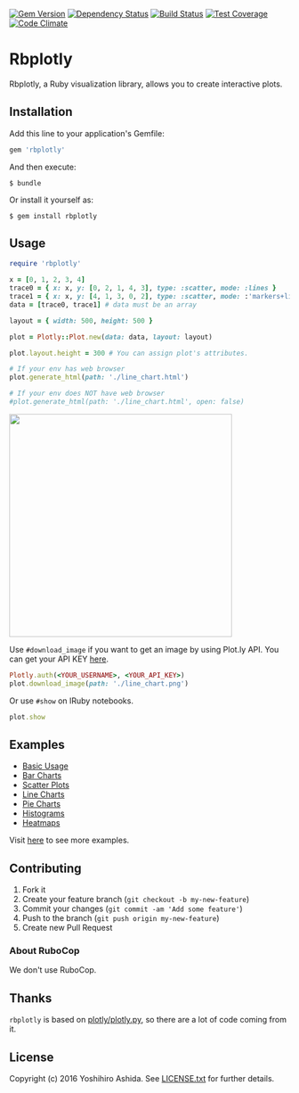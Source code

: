 [![Gem Version](https://badge.fury.io/rb/rbplotly.svg)](https://badge.fury.io/rb/rbplotly)
[![Dependency Status](https://gemnasium.com/badges/github.com/ash1day/rbplotly.svg)](https://gemnasium.com/github.com/ash1day/rbplotly)
[![Build Status](https://travis-ci.org/ash1day/rbplotly.svg?branch=master)](https://travis-ci.org/ash1day/rbplotly)
[![Test Coverage](https://codeclimate.com/github/ash1day/rbplotly/badges/coverage.svg)](https://codeclimate.com/github/ash1day/rbplotly/coverage)
[![Code Climate](https://codeclimate.com/github/ash1day/rbplotly/badges/gpa.svg)](https://codeclimate.com/github/ash1day/rbplotly)

# Rbplotly

Rbplotly, a Ruby visualization library, allows you to create interactive plots.

## Installation

Add this line to your application's Gemfile:

```ruby
gem 'rbplotly'
```

And then execute:

    $ bundle

Or install it yourself as:

    $ gem install rbplotly

## Usage

```ruby
require 'rbplotly'

x = [0, 1, 2, 3, 4]
trace0 = { x: x, y: [0, 2, 1, 4, 3], type: :scatter, mode: :lines }
trace1 = { x: x, y: [4, 1, 3, 0, 2], type: :scatter, mode: :'markers+lines' }
data = [trace0, trace1] # data must be an array

layout = { width: 500, height: 500 }

plot = Plotly::Plot.new(data: data, layout: layout)

plot.layout.height = 300 # You can assign plot's attributes.

# If your env has web browser
plot.generate_html(path: './line_chart.html')

# If your env does NOT have web browser
#plot.generate_html(path: './line_chart.html', open: false)
```

<img src="./docs/images/line_chart.png" width="400">

Use `#download_image` if you want to get an image by using Plot.ly API. You can get your API KEY [here](https://plot.ly/settings/api).

```ruby
Plotly.auth(<YOUR_USERNAME>, <YOUR_API_KEY>)
plot.download_image(path: './line_chart.png')
```

Or use `#show` on IRuby notebooks.

```ruby
plot.show
```

## Examples

- [Basic Usage](https://nbviewer.jupyter.org/github/ash1day/rbplotly/blob/master/examples/Basic%20Usage.ipynb)
- [Bar Charts](https://nbviewer.jupyter.org/github/ash1day/rbplotly/blob/master/examples/Bar%20%20Charts.ipynb)
- [Scatter Plots](https://nbviewer.jupyter.org/github/ash1day/rbplotly/blob/master/examples/Scatter%20Plots.ipynb)
- [Line Charts](https://nbviewer.jupyter.org/github/ash1day/rbplotly/blob/master/examples/Line%20charts.ipynb)
- [Pie Charts](https://nbviewer.jupyter.org/github/ash1day/rbplotly/blob/master/examples/Pie%20Charts.ipynb)
- [Histograms](https://nbviewer.jupyter.org/github/ash1day/rbplotly/blob/master/examples/Histograms.ipynb)
- [Heatmaps](https://nbviewer.jupyter.org/github/ash1day/rbplotly/blob/master/examples/heatmaps.ipynb)

Visit [here](https://nbviewer.jupyter.org/github/ash1day/rbplotly/tree/master/examples/) to see more examples.

## Contributing

1. Fork it
2. Create your feature branch (`git checkout -b my-new-feature`)
3. Commit your changes (`git commit -am 'Add some feature'`)
4. Push to the branch (`git push origin my-new-feature`)
5. Create new Pull Request

### About RuboCop

We don't use RuboCop.

## Thanks

`rbplotly` is based on [plotly/plotly.py](https://github.com/plotly/plotly.py), so there are a lot of code coming from it.

## License

Copyright (c) 2016 Yoshihiro Ashida. See [LICENSE.txt](LICENSE.txt) for
further details.
